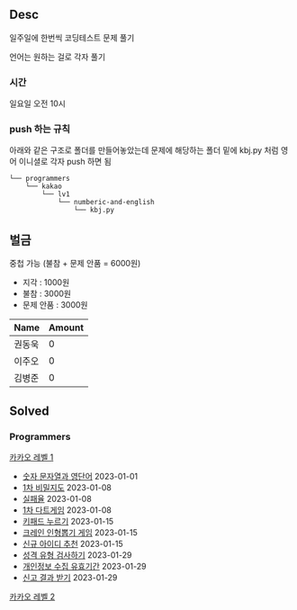 ## Desc
일주일에 한번씩 코딩테스트 문제 풀기 <br>

언어는 원하는 걸로 각자 풀기

### 시간
일요일 오전 10시

### push 하는 규칙
아래와 같은 구조로 폴더를 만들어놓았는데 문제에 해당하는 폴더 밑에 kbj.py 처럼 영어 이니셜로 각자 push 하면 됨 

```text
└── programmers
    └── kakao
        └── lv1
            └── numberic-and-english
                └── kbj.py
```

## 벌금
중첩 가능 (불참 + 문제 안품 = 6000원)
- 지각 : 1000원
- 불참 : 3000원
- 문제 안품 : 3000원

| Name | Amount |
|------|--------|
| 권동욱  | 0   |
| 이주오  | 0      |
| 김병준  | 0      |


## Solved

### Programmers

[카카오 레벨 1](https://school.programmers.co.kr/learn/challenges?order=recent&page=1&partIds=31236%2C25448%2C20069%2C17214%2C12286%2C9317%2C22586%2C18498%2C17931%2C301%2C300&levels=1)

- [숫자 문자열과 영단어](https://school.programmers.co.kr/learn/courses/30/lessons/81301) 2023-01-01 
- [1차 비밀지도](https://school.programmers.co.kr/learn/courses/30/lessons/17681) 2023-01-08
- [실패율](https://school.programmers.co.kr/learn/courses/30/lessons/42889) 2023-01-08
- [1차 다트게임](https://school.programmers.co.kr/learn/courses/30/lessons/17682) 2023-01-08
- [키패드 누르기](https://school.programmers.co.kr/learn/courses/30/lessons/67256) 2023-01-15
- [크레인 인형뽑기 게임](https://school.programmers.co.kr/learn/courses/30/lessons/64061) 2023-01-15
- [신규 아이디 추천](https://school.programmers.co.kr/learn/courses/30/lessons/72410) 2023-01-15
- [성격 유형 검사하기](https://school.programmers.co.kr/learn/courses/30/lessons/118666) 2023-01-29
- [개인정보 수집 유효기간](https://school.programmers.co.kr/learn/courses/30/lessons/150370) 2023-01-29
- [신고 결과 받기](https://school.programmers.co.kr/learn/courses/30/lessons/92334) 2023-01-29

[카카오 레벨 2](https://school.programmers.co.kr/learn/challenges?order=recent&page=1&partIds=31236%2C25448%2C20069%2C17214%2C12286%2C9317%2C22586%2C18498%2C17931%2C301%2C300%2C37527&levels=2)
